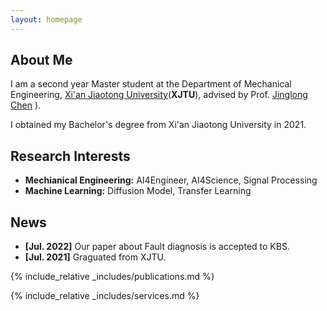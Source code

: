 ```yaml
---
layout: homepage
---
```


## About Me

I am a second year Master student at the Department of Mechanical Engineering, [Xi'an Jiaotong University](https://en.wikipedia.org/wiki/Xi%27an_Jiaotong_University)(<b>XJTU</b>), advised by Prof. [Jinglong Chen](https://scholar.google.com/citations?user=wEGyDvkAAAAJ&hl=zh-CN)
).

I obtained my Bachelor's degree from Xi'an Jiaotong University in 2021. 


## Research Interests

- **Mechianical Engineering:** AI4Engineer, AI4Science, Signal Processing
- **Machine Learning:** Diffusion Model, Transfer Learning

## News

- **[Jul. 2022]** Our paper about Fault diagnosis is accepted to KBS.
- **[Jul. 2021]** Graguated from XJTU.

{% include_relative _includes/publications.md %}

{% include_relative _includes/services.md %}

